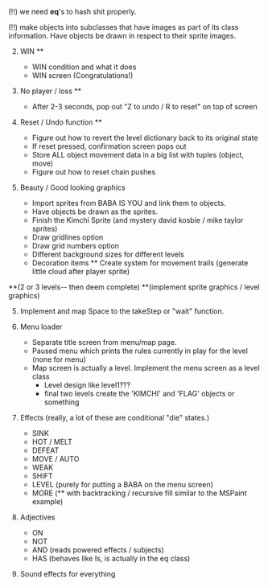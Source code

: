 (!!) we need __eq__'s to hash shit properly. 

(!!) make objects into subclasses that have images as part of its class information. Have objects be drawn in respect to their sprite images. 

2. WIN ** 
    - WIN condition and what it does
    - WIN screen (Congratulations!) 

3. No player / loss ** 
    - After 2-3 seconds, pop out "Z to undo / R to reset" on top of screen

4. Reset / Undo function  ** 
    - Figure out how to revert the level dictionary back to its original state
    - If reset pressed, confirmation screen pops out
    - Store ALL object movement data in a big list with tuples (object, move)
    - Figure out how to reset chain pushes

5. Beauty / Good looking graphics
    - Import sprites from BABA IS YOU and link them to objects. 
    - Have objects be drawn as the sprites.
    - Finish the Kimchi Sprite (and mystery david kosbie / mike taylor sprites)
    - Draw gridlines option
    - Draw grid numbers option
    - Different background sizes for different levels
    - Decoration items
    ** Create system for movement trails (generate little cloud after player sprite)

**(2 or 3 levels-- then deem complete)
**(implement sprite graphics / level graphics)

5. Implement and map Space to the takeStep or "wait" function. 

6. Menu loader 
    - Separate title screen from menu/map page. 
    - Paused menu which prints the rules currently in play for the level (none for menu)
    - Map screen is actually a level. Implement the menu screen as a level class
        - Level design like level1???
        - final two levels create the 'KIMCHI' and 'FLAG' objects or something

7. Effects 
    (really, a lot of these are conditional "die" states.)
    - SINK
    - HOT / MELT
    - DEFEAT
    - MOVE / AUTO
    - WEAK
    - SHIFT 
    - LEVEL (purely for putting a BABA on the menu screen)
    - MORE  (** with backtracking / recursive fill similar to the MSPaint example)

8. Adjectives
    - ON
    - NOT 
    - AND (reads powered effects / subjects)
    - HAS (behaves like Is, is actually in the eq class)

10. Sound effects for everything
